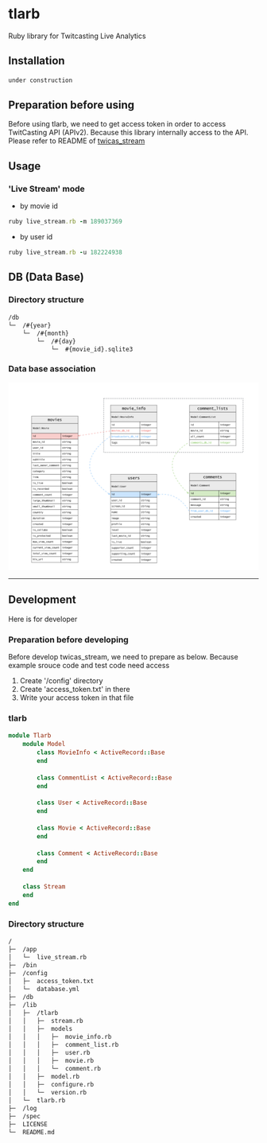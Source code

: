 # tlarb

Ruby library for Twitcasting Live Analytics

## Installation

```rb
under construction
```

## Preparation before using

Before using tlarb, we need to get access token in order to access TwitCasting API (APIv2).
Because this library internally access to the API.
Please refer to README of [twicas_stream](https://github.com/ysato5654/twicas_stream)

## Usage

### 'Live Stream' mode

- by movie id

```rb
ruby live_stream.rb -m 189037369
```

- by user id

```rb
ruby live_stream.rb -u 182224938
```

## DB (Data Base)

### Directory structure

```
/db									  
└─	/#{year}						  
	└─	/#{month}					  
		└─	/#{day}					  
			└─	#{movie_id}.sqlite3	  
```

### Data base association

![Data base association](images/data_base_association.png)

---

## Development

Here is for developer

### Preparation before developing

Before develop twicas_stream, we need to prepare as below.
Because example srouce code and test code need access

1. Create '/config' directory
2. Create 'access_token.txt' in there
3. Write your access token in that file

### tlarb

```rb
module Tlarb
	module Model
		class MovieInfo < ActiveRecord::Base
		end

		class CommentList < ActiveRecord::Base
		end

		class User < ActiveRecord::Base
		end

		class Movie < ActiveRecord::Base
		end

		class Comment < ActiveRecord::Base
		end
	end

	class Stream
	end
end
```

### Directory structure

```
/										  
├─	/app								  
│	└─	live_stream.rb					  
├─	/bin								  
├─	/config								  
│	├─	access_token.txt				  
│	└─	database.yml					  
├─	/db									  
├─	/lib								  
│	├─	/tlarb							  
│	│	├─	stream.rb					  
│	│	├─	models						  
│	│	│	├─	movie_info.rb			  
│	│	│	├─	comment_list.rb			  
│	│	│	├─	user.rb					  
│	│	│	├─	movie.rb				  
│	│	│	└─	comment.rb				  
│	│	├─	model.rb					  
│	│	├─	configure.rb				  
│	│	└─	version.rb					  
│	└─	tlarb.rb						  
├─	/log								  
├─	/spec								  
├─	LICENSE								  
└─	README.md							  
```

